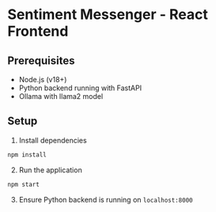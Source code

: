 # Sentiment Messenger - React Frontend

## Prerequisites
- Node.js (v18+)
- Python backend running with FastAPI
- Ollama with llama2 model

## Setup
1. Install dependencies
```bash
npm install
```

2. Run the application
```bash
npm start
```

3. Ensure Python backend is running on `localhost:8000`